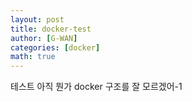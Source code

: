 ```yaml
---
layout: post
title: docker-test
author: [G-WAN]
categories: [docker]
math: true
---
```


테스트
아직 뭔가 docker 구조를 잘 모르겠어-1
